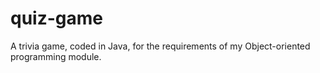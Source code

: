 # quiz-game
A trivia game, coded in Java, for the requirements of my Object-oriented programming module.

